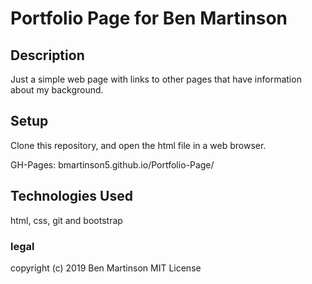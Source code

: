 # Portfolio Page for Ben Martinson

## Description
Just a simple web page with links to other pages that have information about my
background.

## Setup
Clone this repository, and open the html file in a web browser.

GH-Pages: bmartinson5.github.io/Portfolio-Page/

## Technologies Used
html, css, git and bootstrap

### legal
copyright (c) 2019 Ben Martinson
MIT License
